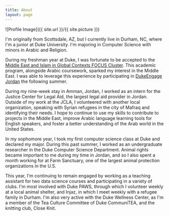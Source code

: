 ```yaml
---
title: About
layout: page
---
```

![Profile Image]({{ site.url }}/{{ site.picture }})

<p> I'm originally from Scottsdale, AZ, but I currently live in Durham, NC, where I'm a junior at Duke University. I'm majoring in Computer Science with minors in Arabic and Religion.

<p> During my freshman year at Duke, I was fortunate to be accepted to the <a href = "https://focus.duke.edu/clusters-courses/middle-east-islam-global-contexts"> Middle East and Islam in Global Contexts FOCUS Cluster</a>. This academic program, alongside Arabic coursework, sparked my interest in the Middle East. I was able to leverage this experience by participating in <a href = "https://dukeengage.duke.edu/program/jordan/"> DukeEngage Jordan</a> the following summer.

<p> During my nine-week stay in Amman, Jordan, I worked as an intern for the Justice Center for Legal Aid, the largest legal aid provider in Jordan. Outside of my work at the JCLA, I volunteered with another local organization, speaking with Syrian refugees in the city of Mafraq and identifying their needs. I hope to continue to use my skills to contribute to projects in the Middle East, improve Arabic language learning tools for English speakers, and foster a better understanding of the Arab world in the United States.</p>

<p> In my sophomore year, I took my first computer science class at Duke and declared my major. During this past summer, I worked as an undergraduate researcher in the Duke Computer Science Department. Animal rights became important to me during my time in Jordan, and so I also spent a month working for at Farm Sanctuary, one of the largest animal protection organizations in the U.S.

<p> This year, I'm continuing to remain engaged by working as a teaching assistant for two data science courses and participating in a variety of clubs. I'm most involved with Duke PAWS, through which I volunteer weekly at a local animal shelter, and Injaz, in which I meet weekly with a refugee family in Durham. I'm also very active with the Duke Wellness Center, as I'm a member of the Tea Culture Committee of Duke CommuniTEA, and the knitting club, Close Knit.